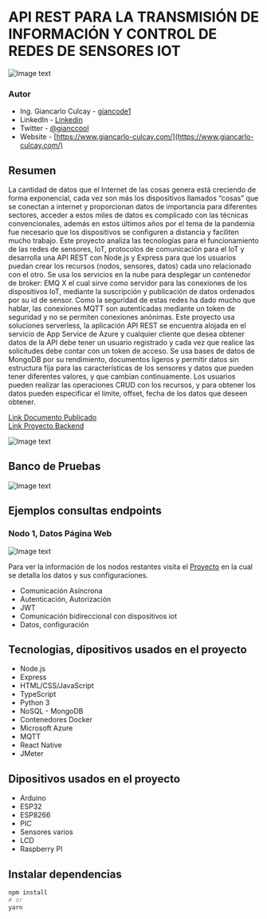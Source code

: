 # API REST PARA LA TRANSMISIÓN DE INFORMACIÓN Y CONTROL DE REDES DE SENSORES IOT

![Image text](./imgs/proyecto.png)

### Autor

- Ing. Giancarlo Culcay - [giancode1](https://github.com/giancode1)
- LinkedIn - [Linkedin](https://www.linkedin.com/in/giancarlo-culcay/)
- Twitter - [@gianccool](https://twitter.com/GiancCool)
- Website - [https://www.giancarlo-culcay.com/](https://www.giancarlo-culcay.com/)

## Resumen

La cantidad de datos que el Internet de las cosas genera está creciendo de forma exponencial, cada vez son más los dispositivos llamados “cosas” que se conectan a internet y proporcionan datos de importancia para diferentes sectores, acceder a estos miles de datos es complicado con las técnicas convencionales, además en estos últimos años por el tema de la pandemia fue necesario que los dispositivos se configuren a distancia y faciliten mucho trabajo. Este proyecto analiza las tecnologías para el funcionamiento de las redes de sensores, IoT, protocolos de comunicación para el IoT y desarrolla una API REST con Node.js y Express para que los usuarios puedan crear los recursos (nodos, sensores, datos) cada uno relacionado con el otro. Se usa los servicios en la nube para desplegar un contenedor de broker: EMQ X el cual sirve como servidor para las conexiones de los dispositivos IoT, mediante la suscripción y publicación de datos ordenados por su id de sensor. Como la seguridad de estas redes ha dado mucho que hablar, las conexiones MQTT son autenticadas mediante un token de seguridad y no se permiten conexiones anónimas. Este proyecto usa soluciones serverless, la aplicación API REST se encuentra alojada en el servicio de App Service de Azure y cualquier cliente que desea obtener datos de la API debe tener un usuario registrado y cada vez que realice las solicitudes debe contar con un token de acceso. Se usa bases de datos de MongoDB por su rendimiento, documentos ligeros y permitir datos sin estructura fija para las características de los sensores y datos que pueden tener diferentes valores, y que cambian continuamente. Los usuarios pueden realizar las operaciones CRUD con los recursos, y para obtener los datos pueden especificar el límite, offset, fecha de los datos que deseen obtener.

[Link Documento Publicado](https://repositorio.uta.edu.ec/handle/123456789/35022)  
[Link Proyecto Backend](https://api-rest-wsn-iot-gc.azurewebsites.net/docs/)

![Image text](./imgs/doc_swagger.png)

## Banco de Pruebas

![Image text](./imgs/Banco_de_pruebas.png)

## Ejemplos consultas endpoints

### Nodo 1, Datos Página Web

![Image text](./imgs/nodo1-datos-navegador.png)

Para ver la información de los nodos restantes visita el [Proyecto](https://repositorio.uta.edu.ec/handle/123456789/35022) en la cual se detalla los datos y sus configuraciones.

- Comunicación Asíncrona
- Autenticación, Autorización
- JWT
- Comunicación bidireccional con dispositivos iot
- Datos, configuración

## Tecnologias, dipositivos usados en el proyecto

- Node.js
- Express
- HTML/CSS/JavaScript
- TypeScript
- Python 3
- NoSQL - MongoDB
- Contenedores Docker
- Microsoft Azure
- MQTT
- React Native
- JMeter

## Dipositivos usados en el proyecto

- Arduino
- ESP32
- ESP8266
- PIC
- Sensores varios
- LCD
- Raspberry PI

## Instalar dependencias

```bash
npm install
# or
yarn
```
